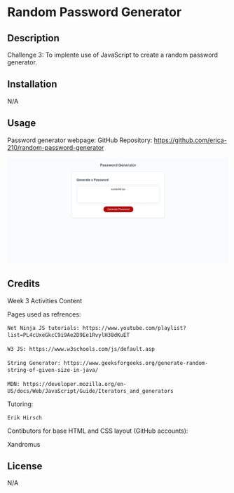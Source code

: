 # Random Password Generator

## Description

Challenge 3: To implente use of JavaScript to create a random password generator. 

## Installation

N/A

## Usage

Password generator webpage: 
GitHub Repository: https://github.com/erica-210/random-password-generator

![Webpage screenshot](./Develop/Screenshot%20(8).png)


## Credits

Week 3 Activities Content

Pages used as refrences:

    Net Ninja JS tutorials: https://www.youtube.com/playlist?list=PL4cUxeGkcC9i9Ae2D9Ee1RvylH38dKuET

    W3 JS: https://www.w3schools.com/js/default.asp

    String Generator: https://www.geeksforgeeks.org/generate-random-string-of-given-size-in-java/

    MDN: https://developer.mozilla.org/en-US/docs/Web/JavaScript/Guide/Iterators_and_generators

Tutoring:

    Erik Hirsch


Contibutors for base HTML and CSS layout (GitHub accounts):

Xandromus


## License

N/A
